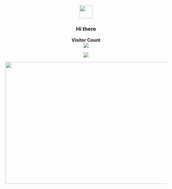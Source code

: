 <div align="center">
<h3><img src="https://media.giphy.com/media/WUlplcMpOCEmTGBtBW/giphy.gif" width="40"> 
</h3>
  <h3> Hi there </h3>
</div>


<p align="center"> 
  <b>Visitor Count</b><br>
  <img src="https://profile-counter.glitch.me/tugbaca/count.svg" /> 
</p>

<p align="center"> 
  <a href="https://github.com/tugbaca/github-readme-stats">
  <img align="center" src="https://github-readme-stats.vercel.app/api/top-langs/?username=tugbaca&theme=merko&layout=compact&langs_count=10" />
</a></p>

<p align="center">
<img src="https://media.giphy.com/media/xUA7aKLVvFU9Zbapj2/giphy.gif" width="720" height="380"> 
</p>

